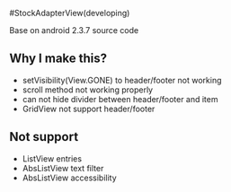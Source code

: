 #StockAdapterView(developing)

Base on android 2.3.7 source code

## Why I make this?

- setVisibility(View.GONE) to header/footer not working
- scroll method not working properly
- can not hide divider between header/footer and item
- GridView not support header/footer

## Not support

- ListView entries
- AbsListView text filter
- AbsListView accessibility

